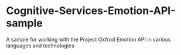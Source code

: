 # Cognitive-Services-Emotion-API-sample
A sample for working with the Project Oxfrod Emotion API in various languages and technologies
